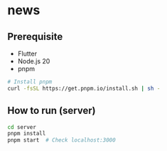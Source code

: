 # news

## Prerequisite

- Flutter
- Node.js 20
- pnpm

```sh
# Install pnpm
curl -fsSL https://get.pnpm.io/install.sh | sh -
```

## How to run (server)

```sh
cd server
pnpm install
pnpm start  # Check localhost:3000
```

